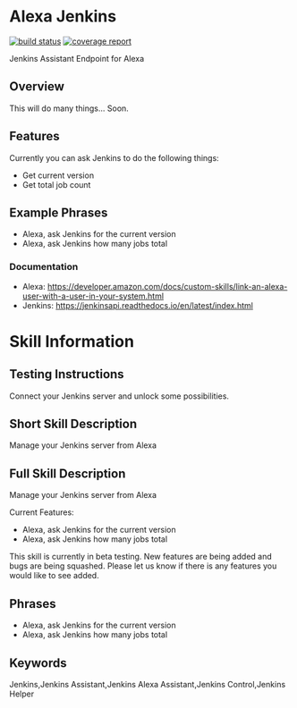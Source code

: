 # Alexa Jenkins

[![build status](https://git.cssnr.com/shane/alexa-jenkins/badges/master/build.svg)](https://git.cssnr.com/shane/alexa-jenkins/commits/master) [![coverage report](https://git.cssnr.com/shane/alexa-jenkins/badges/master/coverage.svg)](https://git.cssnr.com/shane/alexa-jenkins/commits/master)

Jenkins Assistant Endpoint for Alexa

## Overview

This will do many things... Soon.

## Features

Currently you can ask Jenkins to do the following things:

- Get current version
- Get total job count

## Example Phrases

- Alexa, ask Jenkins for the current version
- Alexa, ask Jenkins how many jobs total

### Documentation

- Alexa: https://developer.amazon.com/docs/custom-skills/link-an-alexa-user-with-a-user-in-your-system.html
- Jenkins:  https://jenkinsapi.readthedocs.io/en/latest/index.html

# Skill Information

## Testing Instructions

Connect your Jenkins server and unlock some possibilities.

## Short Skill Description

Manage your Jenkins server from Alexa

## Full Skill Description

Manage your Jenkins server from Alexa

Current Features:

- Alexa, ask Jenkins for the current version
- Alexa, ask Jenkins how many jobs total

This skill is currently in beta testing. New features are being added and bugs are being squashed. Please let us know if there is any features you would like to see added.

## Phrases

- Alexa, ask Jenkins for the current version
- Alexa, ask Jenkins how many jobs total

## Keywords

Jenkins,Jenkins Assistant,Jenkins Alexa Assistant,Jenkins Control,Jenkins Helper
